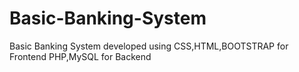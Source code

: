 # Basic-Banking-System

Basic Banking System developed using 
CSS,HTML,BOOTSTRAP for Frontend
PHP,MySQL for Backend
